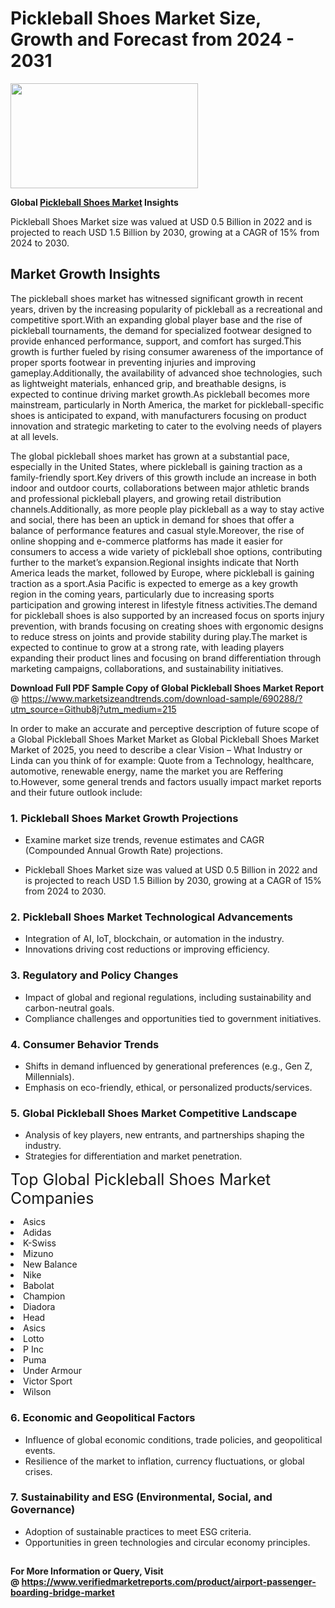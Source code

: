 <H1>Pickleball Shoes Market Size, Growth and Forecast from 2024 - 2031</H1><img class="aligncenter size-medium wp-image-584254" src="https://thirdeyenews.in/wp-content/uploads/2024/09/Global-Market-Research-300x168.jpeg" alt="" width="300" height="168" /><p><strong>Global&nbsp;<a href="https://www.marketsizeandtrends.com/download-sample/690288/?utm_source=Github8j?utm_medium=215">Pickleball Shoes Market</a> Insights</strong></p><p>Pickleball Shoes Market size was valued at USD 0.5 Billion in 2022 and is projected to reach USD 1.5 Billion by 2030, growing at a CAGR of 15% from 2024 to 2030.</p><p><h2>Market Growth Insights</h2> <p>The pickleball shoes market has witnessed significant growth in recent years, driven by the increasing popularity of pickleball as a recreational and competitive sport.With an expanding global player base and the rise of pickleball tournaments, the demand for specialized footwear designed to provide enhanced performance, support, and comfort has surged.This growth is further fueled by rising consumer awareness of the importance of proper sports footwear in preventing injuries and improving gameplay.Additionally, the availability of advanced shoe technologies, such as lightweight materials, enhanced grip, and breathable designs, is expected to continue driving market growth.As pickleball becomes more mainstream, particularly in North America, the market for pickleball-specific shoes is anticipated to expand, with manufacturers focusing on product innovation and strategic marketing to cater to the evolving needs of players at all levels.</p> <p>The global pickleball shoes market has grown at a substantial pace, especially in the United States, where pickleball is gaining traction as a family-friendly sport.Key drivers of this growth include an increase in both indoor and outdoor courts, collaborations between major athletic brands and professional pickleball players, and growing retail distribution channels.Additionally, as more people play pickleball as a way to stay active and social, there has been an uptick in demand for shoes that offer a balance of performance features and casual style.Moreover, the rise of online shopping and e-commerce platforms has made it easier for consumers to access a wide variety of pickleball shoe options, contributing further to the market’s expansion.Regional insights indicate that North America leads the market, followed by Europe, where pickleball is gaining traction as a sport.Asia Pacific is expected to emerge as a key growth region in the coming years, particularly due to increasing sports participation and growing interest in lifestyle fitness activities.The demand for pickleball shoes is also supported by an increased focus on sports injury prevention, with brands focusing on creating shoes with ergonomic designs to reduce stress on joints and provide stability during play.The market is expected to continue to grow at a strong rate, with leading players expanding their product lines and focusing on brand differentiation through marketing campaigns, collaborations, and sustainability initiatives.<p><span class=""><strong>Download Full PDF Sample Copy of Global Pickleball Shoes Market Report</strong> @ <a href="https://www.marketsizeandtrends.com/download-sample/690288/?utm_source=Github8j?utm_medium=215" target="_blank">https://www.marketsizeandtrends.com/download-sample/690288/?utm_source=Github8j?utm_medium=215</a></span></p><p>In order to make an accurate and perceptive description of future scope of a Global&nbsp;Pickleball Shoes Market Market as Global&nbsp;Pickleball Shoes Market Market of 2025, you need to describe a clear Vision &ndash; What Industry or Linda can you think of for example: Quote from a Technology, healthcare, automotive, renewable energy, name the market you are Reffering to.However, some general trends and factors usually impact market reports and their future outlook include:</p><h3>1.&nbsp;<strong>Pickleball Shoes Market Growth Projections</strong></h3><ul><li>Examine market size trends, revenue estimates and CAGR (Compounded Annual Growth Rate) projections.</li><li><p>Pickleball Shoes Market size was valued at USD 0.5 Billion in 2022 and is projected to reach USD 1.5 Billion by 2030, growing at a CAGR of 15% from 2024 to 2030.</p></li></ul><h3>2.&nbsp;<strong>Pickleball Shoes Market Technological Advancements</strong></h3><ul><li>Integration of AI, IoT, blockchain, or automation in the industry.</li><li>Innovations driving cost reductions or improving efficiency.</li></ul><h3>3.&nbsp;<strong>Regulatory and Policy Changes</strong></h3><ul><li>Impact of global and regional regulations, including sustainability and carbon-neutral goals.</li><li>Compliance challenges and opportunities tied to government initiatives.</li></ul><h3>4.&nbsp;<strong>Consumer Behavior Trends</strong></h3><ul><li>Shifts in demand influenced by generational preferences (e.g., Gen Z, Millennials).</li><li>Emphasis on eco-friendly, ethical, or personalized products/services.</li></ul><h3>5.&nbsp;<strong>Global Pickleball Shoes Market Competitive Landscape</strong></h3><ul><li>Analysis of key players, new entrants, and partnerships shaping the industry.</li><li>Strategies for differentiation and market penetration.</li></ul><p data-pm-slice="1 1 []"><span style="color: inherit; font-family: inherit; font-size: 25px;">Top Global Pickleball Shoes Market Companies</span></p><div class="" data-test-id=""><p><li>Asics</li><li> Adidas</li><li> K-Swiss</li><li> Mizuno</li><li> New Balance</li><li> Nike</li><li> Babolat</li><li> Champion</li><li> Diadora</li><li> Head</li><li> Asics</li><li> Lotto</li><li> P Inc</li><li> Puma</li><li> Under Armour</li><li> Victor Sport</li><li> Wilson</li></p></div><h3>6.&nbsp;<strong>Economic and Geopolitical Factors</strong></h3><ul><li>Influence of global economic conditions, trade policies, and geopolitical events.</li><li>Resilience of the market to inflation, currency fluctuations, or global crises.</li></ul><h3>7.&nbsp;<strong>Sustainability and ESG (Environmental, Social, and Governance)</strong></h3><ul><li>Adoption of sustainable practices to meet ESG criteria.</li><li>Opportunities in green technologies and circular economy principles.</li></ul><h2><strong style="font-size: 14px;">For More Information or Query, Visit @&nbsp;</strong><a style="background-color: #ffffff; font-size: 14px;" href="https://www.marketsizeandtrends.com/report/pickleball-shoes-market/" target="_blank">https://www.verifiedmarketreports.com/product/airport-passenger-boarding-bridge-market</a></h2>